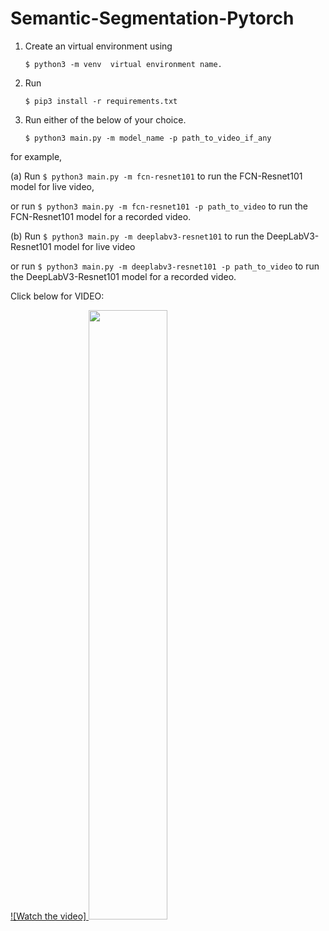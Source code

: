 # Semantic-Segmentation-Pytorch
1.  Create an virtual environment using
	```
	$ python3 -m venv  virtual environment name.
	```
2.  Run 
	```
	$ pip3 install -r requirements.txt
	```
3.  Run either of the below of your choice.
	```
	$ python3 main.py -m model_name -p path_to_video_if_any
	```
for example,

(a)  Run
	```
	$ python3 main.py -m fcn-resnet101
	```
to run the FCN-Resnet101 model for live video, 

or run
     	```
     	$ python3 main.py -m fcn-resnet101 -p path_to_video
	```
to run the FCN-Resnet101 model for a recorded video.

(b)  Run
	```
	$ python3 main.py -m deeplabv3-resnet101
	```
to run the DeepLabV3-Resnet101 model for live video

or run
	```
     	$ python3 main.py -m deeplabv3-resnet101 -p path_to_video
	```
to run the DeepLabV3-Resnet101 model for a recorded video.


Click below for VIDEO:

[![Watch the video] <img src=https://img.youtube.com/vi/Zh-Ws4peAs0/3.jpg width = 50%>](https://youtu.be/Zh-Ws4peAs0)
